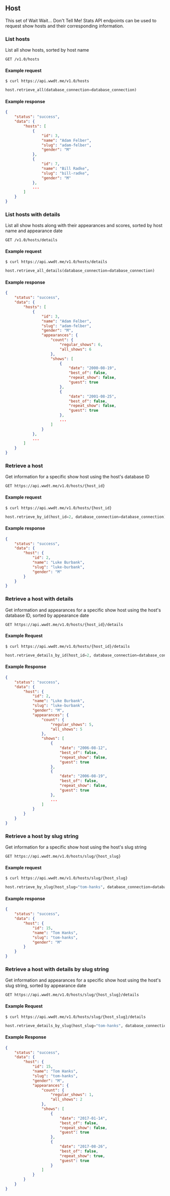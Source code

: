 ## Host

This set of Wait Wait... Don't Tell Me! Stats API endpoints can be used to request show hosts and their corresponding information.

### List hosts

List all show hosts, sorted by host name

```endpoint
GET /v1.0/hosts
```

#### Example request

```curl
$ curl https://api.wwdt.me/v1.0/hosts
```

```python
host.retrieve_all(database_connection=database_connection)
```

#### Example response

```json
{
    "status": "success",
    "data": {
        "hosts": [
            {
                "id": 3,
                "name": "Adam Felber",
                "slug": "adam-felber",
                "gender": "M"
            },
            {
                "id": 7,
                "name": "Bill Radke",
                "slug": "bill-radke",
                "gender": "M"
            },
            ...
        ]
    }
}
```

### List hosts with details

List all show hosts along with their appearances and scores, sorted by host name and appearance date

```endpoint
GET /v1.0/hosts/details
```

#### Example request

```curl
$ curl https://api.wwdt.me/v1.0/hosts/details
```

```python
host.retrieve_all_details(database_connection=database_connection)
```

#### Example response

```json
{
    "status": "success",
    "data": {
        "hosts": [
            {
                "id": 3,
                "name": "Adam Felber",
                "slug": "adam-felber",
                "gender": "M",
                "appearances": {
                    "count": {
                        "regular_shows": 6,
                        "all_shows": 6
                    },
                    "shows": [
                        {
                            "date": "2000-08-19",
                            "best_of": false,
                            "repeat_show": false,
                            "guest": true
                        },
                        {
                            "date": "2001-08-25",
                            "best_of": false,
                            "repeat_show": false,
                            "guest": true
                        },
                        ...
                    ]
                }
            },
            ...
        ]
    }
}
```

### Retrieve a host

Get information for a specific show host using the host's database ID

```endpoint
GET https://api.wwdt.me/v1.0/hosts/{host_id}
```

#### Example request

```curl
$ curl https://api.wwdt.me/v1.0/hosts/{host_id}
```

```python
host.retrieve_by_id(host_id=2, database_connection=database_connection)
```

#### Example response

```json
{
    "status": "success",
    "data": {
        "host": {
            "id": 2,
            "name": "Luke Burbank",
            "slug": "luke-burbank",
            "gender": "M"
        }
    }
}
```

### Retrieve a host with details

Get information and appearances for a specific show host using the host's database ID, sorted by appearance date

```endpoint
GET https://api.wwdt.me/v1.0/hosts/{host_id}/details
```

#### Example Request

```curl
$ curl https://api.wwdt.me/v1.0/hosts/{host_id}/details
```

```python
host.retrieve_details_by_id(host_id=2, database_connection=database_connection)
```

#### Example Response

```json
{
    "status": "success",
    "data": {
        "host": {
            "id": 2,
            "name": "Luke Burbank",
            "slug": "luke-burbank",
            "gender": "M",
            "appearances": {
                "count": {
                    "regular_shows": 5,
                    "all_shows": 5
                },
                "shows": [
                    {
                        "date": "2006-08-12",
                        "best_of": false,
                        "repeat_show": false,
                        "guest": true
                    },
                    {
                        "date": "2006-08-19",
                        "best_of": false,
                        "repeat_show": false,
                        "guest": true
                    },
                    ...
                ]
            }
        }
    }
}
```

### Retrieve a host by slug string

Get information for a specific show host using the host's slug string

```endpoint
GET https://api.wwdt.me/v1.0/hosts/slug/{host_slug}
```

#### Example request

```curl
$ curl https://api.wwdt.me/v1.0/hosts/slug/{host_slug}
```

```python
host.retrieve_by_slug(host_slug="tom-hanks", database_connection=database_connection)
```

#### Example response

```json
{
    "status": "success",
    "data": {
        "host": {
            "id": 15,
            "name": "Tom Hanks",
            "slug": "tom-hanks",
            "gender": "M"
        }
    }
}
```

### Retrieve a host with details by slug string

Get information and appearances for a specific show host using the host's slug string, sorted by appearance date

```endpoint
GET https://api.wwdt.me/v1.0/hosts/slug/{host_slug}/details
```

#### Example Request

```curl
$ curl https://api.wwdt.me/v1.0/hosts/slug/{host_slug}/details
```

```python
host.retrieve_details_by_slug(host_slug="tom-hanks", database_connection=database_connection)
```

#### Example Response

```json
{
    "status": "success",
    "data": {
        "host": {
            "id": 15,
            "name": "Tom Hanks",
            "slug": "tom-hanks",
            "gender": "M",
            "appearances": {
                "count": {
                    "regular_shows": 1,
                    "all_shows": 2
                },
                "shows": [
                    {
                        "date": "2017-01-14",
                        "best_of": false,
                        "repeat_show": false,
                        "guest": true
                    },
                    {
                        "date": "2017-08-26",
                        "best_of": false,
                        "repeat_show": true,
                        "guest": true
                    }
                ]
            }
        }
    }
}
```